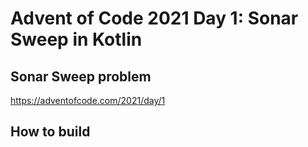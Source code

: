 # Advent of Code 2021 Day 1: Sonar Sweep in Kotlin

## Sonar Sweep problem
https://adventofcode.com/2021/day/1

## How to build
